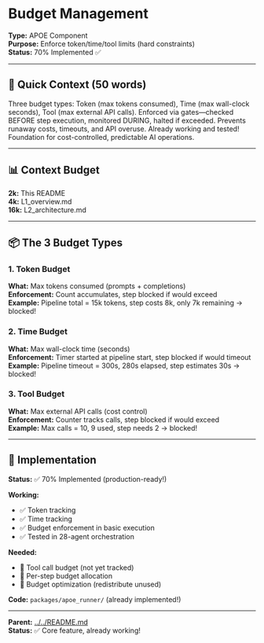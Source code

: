 # Budget Management

**Type:** APOE Component  
**Purpose:** Enforce token/time/tool limits (hard constraints)  
**Status:** 70% Implemented ✅

---

## 🎯 **Quick Context (50 words)**

Three budget types: Token (max tokens consumed), Time (max wall-clock seconds), Tool (max external API calls). Enforced via gates—checked BEFORE step execution, monitored DURING, halted if exceeded. Prevents runaway costs, timeouts, and API overuse. Already working and tested! Foundation for cost-controlled, predictable AI operations.

---

## 📊 **Context Budget**

**2k:** This README  
**4k:** L1_overview.md  
**16k:** L2_architecture.md

---

## 📦 **The 3 Budget Types**

### **1. Token Budget**
**What:** Max tokens consumed (prompts + completions)  
**Enforcement:** Count accumulates, step blocked if would exceed  
**Example:** Pipeline total = 15k tokens, step costs 8k, only 7k remaining → blocked!

### **2. Time Budget**
**What:** Max wall-clock time (seconds)  
**Enforcement:** Timer started at pipeline start, step blocked if would timeout  
**Example:** Pipeline timeout = 300s, 280s elapsed, step estimates 30s → blocked!

### **3. Tool Budget**
**What:** Max external API calls (cost control)  
**Enforcement:** Counter tracks calls, step blocked if would exceed  
**Example:** Max calls = 10, 9 used, step needs 2 → blocked!

---

## 🔧 **Implementation**

**Status:** ✅ 70% Implemented (production-ready!)

**Working:**
- ✅ Token tracking
- ✅ Time tracking
- ✅ Budget enforcement in basic execution
- ✅ Tested in 28-agent orchestration

**Needed:**
- 🔄 Tool call budget (not yet tracked)
- 🔄 Per-step budget allocation
- 🔄 Budget optimization (redistribute unused)

**Code:** `packages/apoe_runner/` (already implemented!)

---

**Parent:** [../../README.md](../../README.md)  
**Status:** ✅ Core feature, already working!

